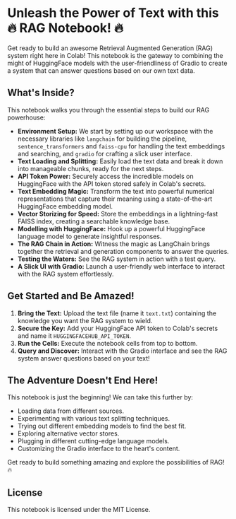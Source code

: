 # Unleash the Power of Text with this 🔥 RAG Notebook! 🔥

Get ready to build an awesome Retrieval Augmented Generation (RAG) system right here in Colab! This notebook is the gateway to combining the might of HuggingFace models with the user-friendliness of Gradio to create a system that can answer questions based on our own text data.

## What's Inside?

This notebook walks you through the essential steps to build our RAG powerhouse:

- **Environment Setup:** We start by setting up our workspace with the necessary libraries like `langchain` for building the pipeline, `sentence_transformers` and `faiss-cpu` for handling the text embeddings and searching, and `gradio` for crafting a slick user interface.
- **Text Loading and Splitting:** Easily load the text data and break it down into manageable chunks, ready for the next steps.
- **API Token Power:** Securely access the incredible models on HuggingFace with the API token stored safely in Colab's secrets.
- **Text Embedding Magic:** Transform the text into powerful numerical representations that capture their meaning using a state-of-the-art HuggingFace embedding model.
- **Vector Storizing for Speed:** Store the embeddings in a lightning-fast FAISS index, creating a searchable knowledge base.
- **Modelling with HuggingFace:** Hook up a powerful HuggingFace language model to generate insightful responses.
- **The RAG Chain in Action:** Witness the magic as LangChain brings together the retrieval and generation components to answer the queries.
- **Testing the Waters:** See the RAG system in action with a test query.
- **A Slick UI with Gradio:** Launch a user-friendly web interface to interact with the RAG system effortlessly.

## Get Started and Be Amazed!

1.  **Bring the Text:** Upload the text file (name it `text.txt`) containing the knowledge you want the RAG system to wield.
2.  **Secure the Key:** Add your HuggingFace API token to Colab's secrets and name it `HUGGINGFACEHUB_API_TOKEN`.
3.  **Run the Cells:** Execute the notebook cells from top to bottom.
4.  **Query and Discover:** Interact with the Gradio interface and see the RAG system answer questions based on your text!

## The Adventure Doesn't End Here!

This notebook is just the beginning! We can take this further by:

- Loading data from different sources.
- Experimenting with various text splitting techniques.
- Trying out different embedding models to find the best fit.
- Exploring alternative vector stores.
- Plugging in different cutting-edge language models.
- Customizing the Gradio interface to the heart's content.

Get ready to build something amazing and explore the possibilities of RAG! 🔥

## License
This notebook is licensed under the MIT License.
